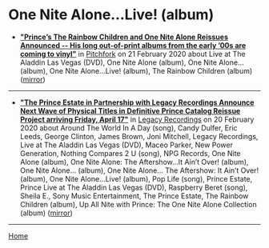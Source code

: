 # One Nite Alone…Live! (album)

 - [**"Prince’s The Rainbow Children and One Nite Alone Reissues Announced -- His long out-of-print albums from the early ’00s are coming to vinyl"**](https://pitchfork.com/news/princes-the-rainbow-childrenandnbspandandnbspone-nite-alone-reissues-announced/) in [Pitchfork](https://pitchfork.com/) on 21 February 2020 about Live at The Aladdin Las Vegas (DVD), One Nite Alone (album), One Nite Alone… (album), One Nite Alone…Live! (album), The Rainbow Children (album) ([mirror](https://web.archive.org/web/*/https://pitchfork.com/news/princes-the-rainbow-childrenandnbspandandnbspone-nite-alone-reissues-announced/))

----

 - [**"The Prince Estate in Partnership with Legacy Recordings Announce Next Wave of Physical Titles in Definitive Prince Catalog Reissue Project arriving Friday, April 17"**](https://www.legacyrecordings.com/2020/02/20/the-prince-estate-in-partnership-with-legacy-recordings-announce-next-wave-of-physical-titles-in-definitive-prince-catalog-reissue-project-arriving-friday-april-17/) in [Legacy Recordings](https://www.legacyrecordings.com/) on 20 February 2020 about Around The World In A Day (song), Candy Dulfer, Eric Leeds, George Clinton, James Brown, Joni Mitchell, Legacy Recordings, Live at The Aladdin Las Vegas (DVD), Maceo Parker, New Power Generation, Nothing Compares 2 U (song), NPG Records, One Nite Alone (album), One Nite Alone: The Aftershow…It Ain’t Over! (album), One Nite Alone… (album), One Nite Alone… The Aftershow: It Ain’t Over! (album), One Nite Alone…Live! (album), Pop Life (song), Prince Estate, Prince Live at The Aladdin Las Vegas (DVD), Raspberry Beret (song), Sheila E., Sony Music Entertainment, The Prince Estate, The Rainbow Children (album), Up All Nite with Prince: The One Nite Alone Collection (album) ([mirror](https://web.archive.org/web/*/https://www.legacyrecordings.com/2020/02/20/the-prince-estate-in-partnership-with-legacy-recordings-announce-next-wave-of-physical-titles-in-definitive-prince-catalog-reissue-project-arriving-friday-april-17/))

----

[Home](../)

